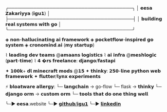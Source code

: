 ╭───────────────────────────────────────╮
│   𝗲𝗲𝘀𝗮 𝗭𝗮𝗸𝗮𝗿𝗶𝘆𝘆𝗮 (𝗶𝗴𝘂𝟭)            │
├───────────────────────────────────────┤
│  𝗯𝘂𝗶𝗹𝗱𝗶𝗻𝗴  𝗿𝗲𝗮𝗹 𝘀𝘆𝘀𝘁𝗲𝗺𝘀  𝘄𝗶𝘁𝗵  𝗴𝗼     │
╰───────────────────────────────────────╯

  ◈  𝗻𝗼𝗻-𝗵𝗮𝗹𝗹𝘂𝗰𝗶𝗻𝗮𝘁𝗶𝗻𝗴 𝗮𝗶 𝗳𝗿𝗮𝗺𝗲𝘄𝗼𝗿𝗸
  ◈  𝗽𝗼𝗰𝗸𝗲𝘁𝗳𝗹𝗼𝘄-𝗶𝗻𝘀𝗽𝗶𝗿𝗲𝗱 𝗴𝗼 𝘀𝘆𝘀𝘁𝗲𝗺
  ◈  𝗰𝗿𝗼𝗻𝗼𝗺𝗶𝗻𝗱.𝗮𝗶 (𝗺𝘆 𝘀𝘁𝗮𝗿𝘁𝘂𝗽)

  ⌇  𝗹𝗲𝗮𝗱𝗶𝗻𝗴 𝗱𝗲𝘃 𝘁𝗲𝗮𝗺𝘀 @𝗮𝗺𝗮𝗮𝗻𝘀 𝗹𝗼𝗴𝗶𝘀𝘁𝗶𝗰𝘀
  ⌇  𝗮𝗶 𝗶𝗻𝗳𝗿𝗮 @𝗺𝗲𝘀𝗵𝗹𝗼𝗴𝗶𝗰 (𝗽𝗮𝗿𝘁-𝘁𝗶𝗺𝗲)
  ⌇  𝟰 �𝗿𝘀 𝗳𝗿𝗲𝗲𝗹𝗮𝗻𝗰𝗲: 𝗱𝗷𝗮𝗻𝗴𝗼/𝗳𝗮𝘀𝘁𝗮𝗽𝗶

  ✦  𝟭𝟬𝟬𝗸+ 𝗱𝗹 𝗺𝗶𝗻𝗲𝗰𝗿𝗮𝗳𝘁 𝗺𝗼𝗱𝘀 @𝟭𝟱
  ✦  𝘁𝗵𝗶𝗻𝗸𝘆: 𝟮𝟱𝟬-𝗹𝗶𝗻𝗲 𝗽𝘆𝘁𝗵𝗼𝗻 𝘄𝗲𝗯 𝗳𝗿𝗮𝗺𝗲𝘄𝗼𝗿𝗸
  ✦  𝗳𝗹𝘂𝘁𝘁𝗲𝗿/𝗹𝘆𝗻𝘅 𝗲𝘅𝗽𝗲𝗿𝗶𝗺𝗲𝗻𝘁𝘀

  ⚡  𝗯𝗹𝗼𝗮𝘁𝘄𝗮𝗿𝗲 𝗮𝗹𝗹𝗲𝗿𝗴𝘆:
     └─ 𝗹𝗮𝗻𝗴𝗰𝗵𝗮𝗶𝗻 → go-flow
     └─ flask → 𝘁𝗵𝗶𝗻𝗸𝘆
     └─ 𝗱𝗷𝗮𝗻𝗴𝗼 𝗼𝗿𝗺 → 𝗰𝘂𝘀𝘁𝗼𝗺 𝗼𝗿𝗺
     └─ 𝘁𝗼𝗼𝗹𝘀 𝘁𝗵𝗮𝘁 𝗱𝗼 𝗼𝗻𝗲 𝘁𝗵𝗶𝗻𝗴 𝘄𝗲𝗹𝗹

  ╰─▶  𝗲𝗲𝘀𝗮.website
  ╰─▶  [𝗴𝗶𝘁𝗵𝘂𝗯/𝗶𝗴𝘂𝟭](https://github.com/igu1/)
  ╰─▶  [𝗹𝗶𝗻𝗸𝗲𝗱𝗶𝗻](www.linkedin.com/in/eesa-zakariyya-8a8a192a0)
